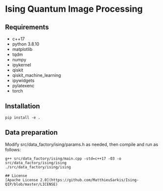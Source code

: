 # Ising Quantum Image Processing

## Requirements

* c++17
* python 3.8.10
* matplotlib
* tqdm
* numpy
* ipykernel
* qiskit
* qiskit_machine_learning
* ipywidgets
* pylatexenc
* torch

## Installation

```shell
pip install -e .
```

## Data preparation

Modify src/data_factory/ising/params.h as needed, then compile and run as follows:

```shell
g++ src/data_factory/ising/main.cpp -std=c++17 -O3 -o src/data_factory/ising/ising
./src/data_factory/ising/ising

## License
[Apache License 2.0](https://github.com/MatthieuSarkis/Ising-QIP/blob/master/LICENSE)